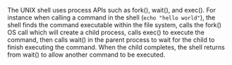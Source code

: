 The UNIX shell uses process APIs such as fork(), wait(), and exec(). For instance when calling a command in the shell (`echo "hello world"`), the shell finds the command executable within the file system, calls the fork() OS call which will create a child process, calls exec() to execute the command, then calls wait() in the parent process to wait for the child to finish executing the command. When the child completes, the shell returns from wait() to allow another command to be executed.